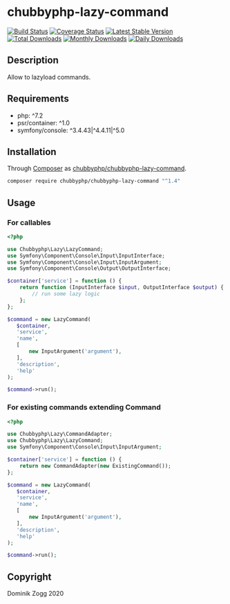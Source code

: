 # chubbyphp-lazy-command

[![Build Status](https://api.travis-ci.org/chubbyphp/chubbyphp-lazy-command.png?branch=master)](https://travis-ci.org/chubbyphp/chubbyphp-lazy-command)
[![Coverage Status](https://coveralls.io/repos/github/chubbyphp/chubbyphp-lazy-command/badge.svg?branch=master)](https://coveralls.io/github/chubbyphp/chubbyphp-lazy-command?branch=master)
[![Latest Stable Version](https://poser.pugx.org/chubbyphp/chubbyphp-lazy-command/v/stable.png)](https://packagist.org/packages/chubbyphp/chubbyphp-lazy-command)
[![Total Downloads](https://poser.pugx.org/chubbyphp/chubbyphp-lazy-command/downloads.png)](https://packagist.org/packages/chubbyphp/chubbyphp-lazy-command)
[![Monthly Downloads](https://poser.pugx.org/chubbyphp/chubbyphp-lazy-command/d/monthly)](https://packagist.org/packages/chubbyphp/chubbyphp-lazy-command)
[![Daily Downloads](https://poser.pugx.org/chubbyphp/chubbyphp-lazy-command/d/daily)](https://packagist.org/packages/chubbyphp/chubbyphp-lazy-command)

## Description

Allow to lazyload commands.

## Requirements

 * php: ^7.2
 * psr/container: ^1.0
 * symfony/console: ^3.4.43|^4.4.11|^5.0

## Installation

Through [Composer](http://getcomposer.org) as [chubbyphp/chubbyphp-lazy-command][1].

```sh
composer require chubbyphp/chubbyphp-lazy-command "^1.4"
```

## Usage

### For callables

```php
<?php

use Chubbyphp\Lazy\LazyCommand;
use Symfony\Component\Console\Input\InputInterface;
use Symfony\Component\Console\Input\InputArgument;
use Symfony\Component\Console\Output\OutputInterface;

$container['service'] = function () {
    return function (InputInterface $input, OutputInterface $output) {
        // run some lazy logic
    };
};

$command = new LazyCommand(
   $container,
   'service',
   'name',
   [
       new InputArgument('argument'),
   ],
   'description',
   'help'
);

$command->run();
```

### For existing commands extending Command

```php
<?php

use Chubbyphp\Lazy\CommandAdapter;
use Chubbyphp\Lazy\LazyCommand;
use Symfony\Component\Console\Input\InputArgument;

$container['service'] = function () {
    return new CommandAdapter(new ExistingCommand());
};

$command = new LazyCommand(
   $container,
   'service',
   'name',
   [
       new InputArgument('argument'),
   ],
   'description',
   'help'
);

$command->run();
```

[1]: https://packagist.org/packages/chubbyphp/chubbyphp-lazy-command

## Copyright

Dominik Zogg 2020
